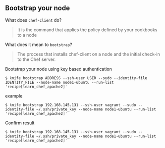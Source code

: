 ## Bootstrap your node 
What does `chef-client` do?
> It is the command that applies the policy defined by your cookbooks to a node 

What does it mean to `bootstrap`?
> The process that installs chef-client on a node and the initial check-in to the Chef server.

Bootstrap your node using key based authentication
```
$ knife bootstrap ADDRESS --ssh-user USER --sudo --identity-file IDENTITY_FILE --node-name node1-ubuntu --run-list 'recipe[learn_chef_apache2]'
```
example
```
$ knife bootstrap 192.168.145.131 --ssh-user vagrant --sudo --identity-file ~/.ssh/private_key --node-name node1-ubuntu --run-list 'recipe[learn_chef_apache2]'
```

Confirm result
```
$ knife bootstrap 192.168.145.131 --ssh-user vagrant --sudo --identity-file ~/.ssh/private_key --node-name node1-ubuntu --run-list 'recipe[learn_chef_apache2]'
```
